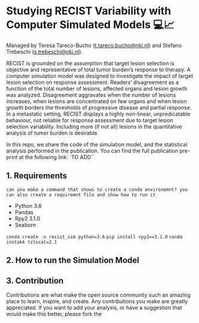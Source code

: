 # Studying RECIST Variability with Computer Simulated Models 💻📈

Managed by Teresa Tareco-Bucho (t.tareco.bucho@nki.nl) and Stefano Trebeschi (s.trebeschi@nki.nl).

RECIST is grounded on the assumption that target lesion selection is objective and representative of total tumor burden’s response to therapy. A computer simulation model was designed to investigate the impact of target lesion selection on response assessment. Readers’ disagreement as a function of the total number of lesions, affected organs and lesion growth was analyzed. Disagreement aggravates when the number of lesions increases, when lesions are concentrated on few organs and when lesion growth borders the thresholds of progressive disease and partial response. In a metastatic setting, RECIST displays a highly non-linear, unpredicatable behaviour, not reliable for response assessment due to target lesion selection variability. Including more (if not all) lesions in the quantitative analysis of tumor burden is desirable.

In this repo, we share the code of the simulation model, and the statistical analysis performed in the publication. 
You can find the full publication pre-print at the following link: `TO ADD``

## 1. Requirements

``can you make a command that shows to create a conda environemnt? you can also create a requiremnt file and show how to run it``
- Python 3.6
- Pandas
- Rpy2 3.1.0
- Seaborn

``conda create -n recist_sim python=3.6``
``pip install rpy2==3.1.0``
``conda instakk tzlocal=2.1``

## 2. How to run the Simulation Model



## 3. Contribution

Contributions are what make the open source community such an amazing place to learn, inspire, and create. Any contributions you make are greatly appreciated. If you want to add your analysis, or have a suggestion that would make this better, please fork the 